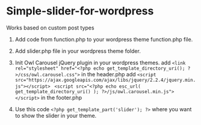 # Simple-slider-for-wordpress
Works based on custom post types

1) Add code from function.php to your wordpress theme function.php file. 

2) Add slider.php file in your wordpress theme folder.

3) Init Owl Carousel  jQuery plugin in your wordpress themes.
    add ``<link rel="stylesheet" href="<?php echo get_template_directory_uri(); ?>/css/owl.carousel.css">`` in the header.php 
    add ``<script src="https://ajax.googleapis.com/ajax/libs/jquery/2.2.4/jquery.min.js"></script>``
         `` <script src="<?php echo esc_url( get_template_directory_uri() ); ?>/js/owl.carousel.min.js"></script>`` in the footer.php

4) Use this code  ``<?php get_template_part('slider'); ?>`` where you want to show the slider in your theme.


